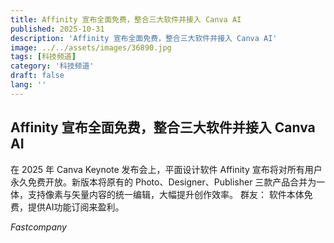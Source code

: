 ```yaml
---
title: Affinity 宣布全面免费，整合三大软件并接入 Canva AI
published: 2025-10-31
description: 'Affinity 宣布全面免费，整合三大软件并接入 Canva AI'
image: ../../assets/images/36890.jpg
tags: [科技频道]
category: '科技频道'
draft: false
lang: ''
---
```


## Affinity 宣布全面免费，整合三大软件并接入 Canva AI

在 2025 年 Canva Keynote 发布会上，平面设计软件 Affinity 宣布将对所有用户永久免费开放。新版本将原有的 Photo、Designer、Publisher 三款产品合并为一体，支持像素与矢量内容的统一编辑，大幅提升创作效率。
群友：
软件本体免费，提供AI功能订阅来盈利。

*Fastcompany*

